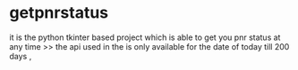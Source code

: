 # getpnrstatus
it is the python tkinter based project which is able to get you pnr status at any time >> the api used in the is only available for the date of today till 200 days ,
